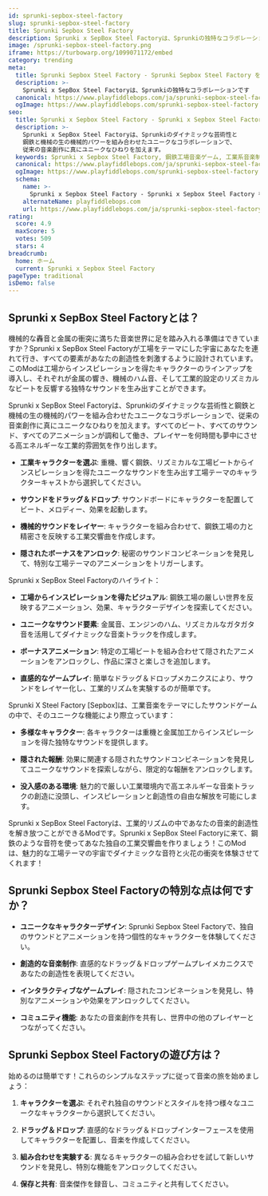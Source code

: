 ```yaml
---
id: sprunki-sepbox-steel-factory
slug: sprunki-sepbox-steel-factory
title: Sprunki Sepbox Steel Factory
description: Sprunki x SepBox Steel Factoryは、Sprunkiの独特なコラボレーションです
image: /sprunki-sepbox-steel-factory.png
iframe: https://turbowarp.org/1099071172/embed
category: trending
meta:
  title: Sprunki Sepbox Steel Factory - Sprunki Sepbox Steel Factory をオンラインでプレイ
  description: >-
    Sprunki x SepBox Steel Factoryは、Sprunkiの独特なコラボレーションです
  canonical: https://www.playfiddlebops.com/ja/sprunki-sepbox-steel-factory/
  ogImage: https://www.playfiddlebops.com/sprunki-sepbox-steel-factory.png
seo:
  title: Sprunki x Sepbox Steel Factory - Sprunki x Sepbox Steel Factory をオンラインでプレイ
  description: >-
    Sprunki x SepBox Steel Factoryは、Sprunkiのダイナミックな芸術性と
    鋼鉄と機械の生の機械的パワーを組み合わせたユニークなコラボレーションで、
    従来の音楽創作に真にユニークなひねりを加えます。
  keywords: Sprunki x Sepbox Steel Factory, 鋼鉄工場音楽ゲーム, 工業系音楽制作
  canonical: https://www.playfiddlebops.com/ja/sprunki-sepbox-steel-factory/
  ogImage: https://www.playfiddlebops.com/sprunki-sepbox-steel-factory.png
  schema:
    name: >-
      Sprunki x Sepbox Steel Factory - Sprunki x Sepbox Steel Factory をオンラインでプレイ
    alternateName: playfiddlebops.com
    url: https://www.playfiddlebops.com/ja/sprunki-sepbox-steel-factory/
rating:
  score: 4.9
  maxScore: 5
  votes: 509
  stars: 4
breadcrumb:
  home: ホーム
  current: Sprunki x Sepbox Steel Factory
pageType: traditional
isDemo: false
---
```


## Sprunki x SepBox Steel Factoryとは？

機械的な轟音と金属の衝突に満ちた音楽世界に足を踏み入れる準備はできていますか？Sprunki x SepBox Steel Factoryが工場をテーマにした宇宙にあなたを連れて行き、すべての要素があなたの創造性を刺激するように設計されています。このModは工場からインスピレーションを得たキャラクターのラインアップを導入し、それぞれが金属の響き、機械のハム音、そして工業的設定のリズミカルなビートを反響する独特なサウンドを生み出すことができます。

Sprunki x SepBox Steel Factoryは、Sprunkiのダイナミックな芸術性と鋼鉄と機械の生の機械的パワーを組み合わせたユニークなコラボレーションで、従来の音楽創作に真にユニークなひねりを加えます。すべてのビート、すべてのサウンド、すべてのアニメーションが調和して働き、プレイヤーを何時間も夢中にさせる高エネルギーな工業的雰囲気を作り出します。

- **工業キャラクターを選ぶ**: 重機、響く鋼鉄、リズミカルな工場ビートからインスピレーションを得たユニークなサウンドを生み出す工場テーマのキャラクターキャストから選択してください。

- **サウンドをドラッグ＆ドロップ**: サウンドボードにキャラクターを配置してビート、メロディー、効果を起動します。

- **機械的サウンドをレイヤー**: キャラクターを組み合わせて、鋼鉄工場の力と精密さを反映する工業交響曲を作成します。

- **隠されたボーナスをアンロック**: 秘密のサウンドコンビネーションを発見して、特別な工場テーマのアニメーションをトリガーします。

Sprunki x SepBox Steel Factoryのハイライト：

- **工場からインスピレーションを得たビジュアル**: 鋼鉄工場の厳しい世界を反映するアニメーション、効果、キャラクターデザインを探索してください。

- **ユニークなサウンド要素**: 金属音、エンジンのハム、リズミカルなガタガタ音を活用してダイナミックな音楽トラックを作成します。

- **ボーナスアニメーション**: 特定の工場ビートを組み合わせて隠されたアニメーションをアンロックし、作品に深さと楽しさを追加します。

- **直感的なゲームプレイ**: 簡単なドラッグ＆ドロップメカニクスにより、サウンドをレイヤー化し、工業的リズムを実験するのが簡単です。

Sprunki X Steel Factory [Sepbox]は、工業音楽をテーマにしたサウンドゲームの中で、そのユニークな機能により際立っています：

- **多様なキャラクター**: 各キャラクターは重機と金属加工からインスピレーションを得た独特なサウンドを提供します。

- **隠された報酬**: 効果に関連する隠されたサウンドコンビネーションを発見してユニークなサウンドを探索しながら、限定的な報酬をアンロックします。

- **没入感のある環境**: 魅力的で厳しい工業環境内で高エネルギーな音楽トラックの創造に没頭し、インスピレーションと創造性の自由な解放を可能にします。

Sprunki x SepBox Steel Factoryは、工業的リズムの中であなたの音楽的創造性を解き放つことができるModです。Sprunki x SepBox Steel Factoryに来て、鋼鉄のような音符を使ってあなた独自の工業交響曲を作りましょう！このModは、魅力的な工場テーマの宇宙でダイナミックな音符と火花の衝突を体験させてくれます！

## Sprunki Sepbox Steel Factoryの特別な点は何ですか？

- **ユニークなキャラクターデザイン**: Sprunki Sepbox Steel Factoryで、独自のサウンドとアニメーションを持つ個性的なキャラクターを体験してください。

- **創造的な音楽制作**: 直感的なドラッグ＆ドロップゲームプレイメカニクスであなたの創造性を表現してください。

- **インタラクティブなゲームプレイ**: 隠されたコンビネーションを発見し、特別なアニメーションや効果をアンロックしてください。

- **コミュニティ機能**: あなたの音楽創作を共有し、世界中の他のプレイヤーとつながってください。

## Sprunki Sepbox Steel Factoryの遊び方は？

始めるのは簡単です！これらのシンプルなステップに従って音楽の旅を始めましょう：

1. **キャラクターを選ぶ**: それぞれ独自のサウンドとスタイルを持つ様々なユニークなキャラクターから選択してください。

2. **ドラッグ＆ドロップ**: 直感的なドラッグ＆ドロップインターフェースを使用してキャラクターを配置し、音楽を作成してください。

3. **組み合わせを実験する**: 異なるキャラクターの組み合わせを試して新しいサウンドを発見し、特別な機能をアンロックしてください。

4. **保存と共有**: 音楽傑作を録音し、コミュニティと共有してください。